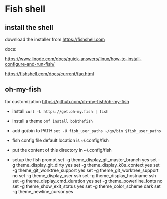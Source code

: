 # Fish shell

## install the shell
download the installer from https://fishshell.com

docs:

https://www.linode.com/docs/quick-answers/linux/how-to-install-configure-and-run-fish/


https://fishshell.com/docs/current/faq.html


## oh-my-fish
for customization
https://github.com/oh-my-fish/oh-my-fish

- install
`curl -L https://get.oh-my.fish | fish`

- install a theme
`omf install bobthefish`

- add go/bin to PATH
`set -U fish_user_paths ~/go/bin $fish_user_paths`

- fish config file default location is ~/.config/fish
- put the content of this directory in ~/.config/fish

- setup the fish prompt
set -g theme_display_git_master_branch yes
set -g theme_display_git_dirty yes
set -g theme_display_k8s_context yes
set -g theme_git_worktree_support yes
set -g theme_git_worktree_support no
set -g theme_display_user ssh
set -g theme_display_hostname ssh
set -g theme_display_cmd_duration yes
set -g theme_powerline_fonts no
set -g theme_show_exit_status yes
set -g theme_color_scheme dark
set -g theme_newline_cursor yes 